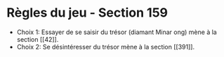 # Règles du jeu - Section 159

- Choix 1: Essayer de se saisir du trésor (diamant Minar ong) mène à la section [[42]].
- Choix 2: Se désintéresser du trésor mène à la section [[391]].